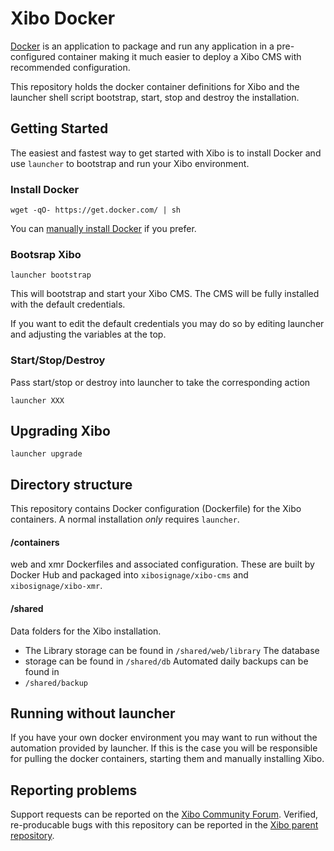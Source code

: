 # Xibo Docker

[Docker](https://docker.com/) is an application to package and run any
application in a pre-configured container making it much easier to deploy a Xibo
CMS with recommended configuration.

This repository holds the docker container definitions for Xibo and the launcher
shell script bootstrap, start, stop and destroy the installation.

## Getting Started

The easiest and fastest way to get started with Xibo is to
install Docker and use `launcher` to bootstrap and run your Xibo environment.

### Install Docker

```
wget -qO- https://get.docker.com/ | sh
```

You can [manually install Docker](https://docs.docker.com/installation/) if you
prefer.

### Bootsrap Xibo

```
launcher bootstrap
```

This will bootstrap and start your Xibo CMS. The CMS will be fully installed
with the default credentials.

If you want to edit the default credentials you may do so by editing launcher
and adjusting the variables at the top.

### Start/Stop/Destroy

Pass start/stop or destroy into launcher to take the corresponding action

```
launcher XXX
```

## Upgrading Xibo

```
launcher upgrade
```

## Directory structure

This repository contains Docker configuration (Dockerfile) for the Xibo
containers. A normal installation *only* requires `launcher`.

#### /containers

web and xmr Dockerfiles and associated configuration. These are built by Docker
Hub and packaged into `xibosignage/xibo-cms` and `xibosignage/xibo-xmr`.

#### /shared

Data folders for the Xibo installation.

 - The Library storage can be found in `/shared/web/library` The database
 - storage can be found in `/shared/db` Automated daily backups can be found in
 - `/shared/backup`

## Running without launcher
If you have your own docker environment you may want to run without the
automation provided by launcher. If this is the case you will be responsible
for pulling the docker containers, starting them and manually installing Xibo.


## Reporting problems

Support requests can be reported on the [Xibo Community
Forum](https://community.xibo.org.uk/). Verified, re-producable bugs with this
repository can be reported in the [Xibo parent
repository](https://github.com/xibosignage/xibo/issues).
